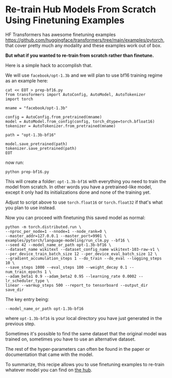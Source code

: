 # Re-train Hub Models From Scratch Using Finetuning Examples

HF Transformers has awesome finetuning examples  https://github.com/huggingface/transformers/tree/main/examples/pytorch, that cover pretty much any modality and these examples work out of box.

**But what if you wanted to re-train from scratch rather than finetune.**

Here is a simple hack to accomplish that.

We will use `facebook/opt-1.3b` and we will plan to use bf16 training regime as an example here:

```
cat << EOT > prep-bf16.py
from transformers import AutoConfig, AutoModel, AutoTokenizer
import torch

mname = "facebook/opt-1.3b"

config = AutoConfig.from_pretrained(mname)
model = AutoModel.from_config(config, torch_dtype=torch.bfloat16)
tokenizer = AutoTokenizer.from_pretrained(mname)

path = "opt-1.3b-bf16"

model.save_pretrained(path)
tokenizer.save_pretrained(path)
EOT
```

now run:

```
python prep-bf16.py
```

This will create a folder: `opt-1.3b-bf16` with everything you need to train the model from scratch. In other words you have a pretrained-like model, except it only had its initializations done and none of the training yet.

Adjust to script above to use `torch.float16` or `torch.float32` if that's what you plan to use instead.

Now you can proceed with finetuning this saved model as normal:

```
python -m torch.distributed.run \
--nproc_per_node=1 --nnode=1 --node_rank=0 \
--master_addr=127.0.0.1 --master_port=9901 \
examples/pytorch/language-modeling/run_clm.py --bf16 \
--seed 42 --model_name_or_path opt-1.3b-bf16 \
--dataset_name wikitext --dataset_config_name wikitext-103-raw-v1 \
--per_device_train_batch_size 12 --per_device_eval_batch_size 12 \
--gradient_accumulation_steps 1 --do_train --do_eval --logging_steps 10 \
--save_steps 1000 --eval_steps 100 --weight_decay 0.1 --num_train_epochs 1 \
--adam_beta1 0.9 --adam_beta2 0.95 --learning_rate 0.0002 --lr_scheduler_type \
linear --warmup_steps 500 --report_to tensorboard --output_dir save_dir
```

The key entry being:
```
--model_name_or_path opt-1.3b-bf16
```

where `opt-1.3b-bf16` is your local directory you have just generated in the previous step.

Sometimes it's possible to find the same dataset that the original model was trained on, sometimes you have to use an alternative dataset.

The rest of the hyper-parameters can often be found in the paper or documentation that came with the model.

To summarize, this recipe allows you to use finetuning examples to re-train whatever model you can find on [the hub](
https://huggingface.co/models).
